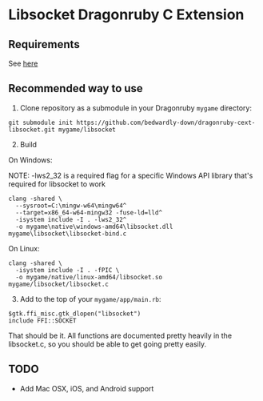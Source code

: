 # Libsocket Dragonruby C Extension

## Requirements

See [here](https://github.com/DragonRuby/dragonruby-game-toolkit-contrib/tree/master/samples/12_c_extensions/01_basics#requirements)

## Recommended way to use

1) Clone repository as a submodule in your Dragonruby `mygame` directory: 

`git submodule init https://github.com/bedwardly-down/dragonruby-cext-libsocket.git mygame/libsocket`
    
2) Build  

On Windows:  

NOTE: -lws2_32 is a required flag for a specific Windows API library that's required for libsocket to work  

```
clang -shared \
  --sysroot=C:\mingw-w64\mingw64^
  --target=x86_64-w64-mingw32 -fuse-ld=lld^
  -isystem include -I . -lws2_32^
  -o mygame\native\windows-amd64\libsocket.dll mygame\libsocket\libsocket-bind.c 
```

On Linux:  

```
clang -shared \
  -isystem include -I . -fPIC \
  -o mygame/native/linux-amd64/libsocket.so mygame/libsocket/libsocket.c
```

3) Add to the top of your `mygame/app/main.rb`:

```
$gtk.ffi_misc.gtk_dlopen("libsocket")
include FFI::SOCKET
```

That should be it. All functions are documented pretty heavily in the libsocket.c, so you should be able to get going pretty easily.

## TODO

* Add Mac OSX, iOS, and Android support
